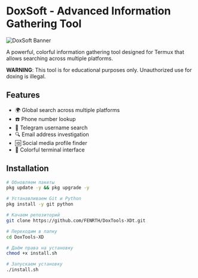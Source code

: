 # DoxSoft - Advanced Information Gathering Tool

![DoxSoft Banner](https://via.placeholder.com/800x200?text=DoxSoft+-+Advanced+Information+Gathering)

A powerful, colorful information gathering tool designed for Termux that allows searching across multiple platforms.

**WARNING**: This tool is for educational purposes only. Unauthorized use for doxing is illegal.

## Features

- 🌍 Global search across multiple platforms
- ☎️ Phone number lookup
- 📱 Telegram username search
- 🔍 Email address investigation
- 🆔 Social media profile finder
- 🎨 Colorful terminal interface

## Installation

```bash
# Обновляем пакеты
pkg update -y && pkg upgrade -y

# Устанавливаем Git и Python
pkg install -y git python

# Качаем репозиторий
git clone https://github.com/FENRTH/DoxTools-XDt.git

# Переходим в папку
cd DoxTools-XD

# Даём права на установку
chmod +x install.sh

# Запускаем установку
./install.sh
